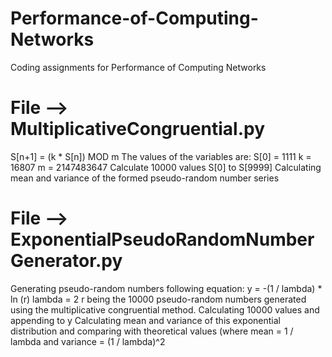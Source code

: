 # Performance-of-Computing-Networks
Coding assignments for Performance of Computing Networks


# File --> MultiplicativeCongruential.py
S[n+1] = (k * S[n]) MOD m 
The values of the variables are: 
S[0] = 1111 
k = 16807 
m = 2147483647 
Calculate 10000 values  S[0] to S[9999]
Calculating mean and variance of the formed pseudo-random number series



# File --> ExponentialPseudoRandomNumberGenerator.py
Generating pseudo-random numbers following equation:
y = -(1 / lambda) * ln (r)
lambda = 2
r being the 10000 pseudo-random numbers generated using the multiplicative congruential method.
Calculating 10000 values and appending to y
Calculating mean and variance of this exponential distribution and comparing with theoretical values (where mean = 1 / lambda and variance = (1 / lambda)^2
